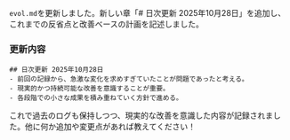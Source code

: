 `evol.md`を更新しました。新しい章「# 日次更新 2025年10月28日」を追加し、これまでの反省点と改善ベースの計画を記述しました。

### 更新内容
```
## 日次更新 2025年10月28日
- 前回の記録から、急激な変化を求めすぎていたことが問題であったと考える。
- 現実的かつ持続可能な改善を意識することが重要。
- 各段階での小さな成果を積み重ねていく方針で進める。
```

これで過去のログも保持しつつ、現実的な改善を意識した内容が記録されました。他に何か追加や変更点があれば教えてください！